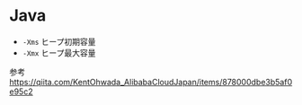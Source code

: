 # Java

- ```-Xms``` ヒープ初期容量
- ```-Xmx``` ヒープ最大容量

参考
https://qiita.com/KentOhwada_AlibabaCloudJapan/items/878000dbe3b5af0e95c2
